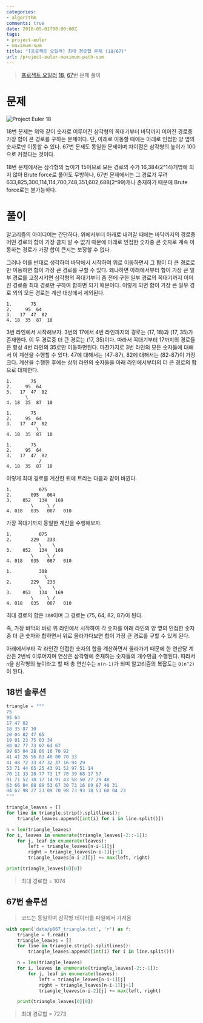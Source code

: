 ```yaml
---
categories:
- algorithm
comments: true
date: 2018-05-01T00:00:00Z
tags:
- project-euler
- maximum-sum
title: "[프로젝트 오일러] 최대 경로합 문제 (18/67)"
url: /project-euler-maximum-path-sum
---
```


> [프로젝트 오일러](https://projecteuler.net) [18](https://projecteuler.net/problem=18), [67](https://projecteuler.net/problem=67)번 문제 풀이

# 문제

![Project Euler 18](../images/2018-05-01-project-euler-18.png)

18번 문제는 위와 같이 숫자로 이루어진 삼각형의 꼭대기부터 바닥까지 이어진 경로중 가장 합이 큰 경로를 구하는 문제이다. 단, 아래로 이동할 때에는 아래로 인접한 양 옆의 숫자로만 이동할 수 있다. 67번 문제도 동일한 문제이며 차이점은 삼각형의 높이가 100으로 커졌다는 것이다.

18번 문제에서는 삼각형의 높이가 15이므로 모든 경로의 수가 16,384(2^14)개밖에 되지 않아 Brute force로 풀어도 무방하나, 67번 문제에서는 그 경로가 무려 633,825,300,114,114,700,748,351,602,688(2^99)개나 존재하기 때문에 Brute force로는 불가능하다.

# 풀이

알고리즘의 아이디어는 간단하다. 위에서부터 아래로 내려갈 때에는 바닥까지의 경로중 어떤 경로의 합이 가장 클지 알 수 없기 때문에 아래로 인접한 숫자중 큰 숫자로 계속 이동하는 경로가 가장 합이 큰지는 보장할 수 없다.

그러나 이를 반대로 생각하여 바닥에서 시작하여 위로 이동하면서 그 합이 더 큰 경로로만 이동하면 합이 가장 큰 경로를 구할 수 있다. 왜냐하면 아래에서부터 합이 가장 큰 일부 경로를 고정시키면 삼각형의 꼭대기부터 좀 전에 구한 일부 경로의 꼭대기까지 이어진 경로중 최대 경로만 구하여 합하면 되기 때문이다. 이렇게 되면 합이 가장 큰 일부 경로 외의 모든 경로는 계산 대상에서 제외된다.

```
1.       75
2.     95  64
3.   17  47  82
4. 18  35  87  10
```

3번 라인에서 시작해보자. 3번의 17에서 4번 라인까지의 경로는 (17, 18)과 (17, 35)가 존재한다. 이 두 경로중 더 큰 경로는 (17, 35)이다. 따라서 꼭대기부터 17까지의 경로들은 항상 4번 라인의 35로만 이동하면된다. 마찬가지로 3번 라인의 모든 숫자들에 대해서 이 계산을 수행할 수 있다. 47에 대해서는 (47-87), 82에 대해서는 (82-87)이 가장 크다. 계산을 수행한 후에는 상위 라인의 숫자들을 아래 라인에서부터의 더 큰 경로의 합으로 대체한다.

```
1.       75
2.     95  64
3.   17  47  82
       \
4. 18  35  87  10
```

```
1.       75
2.     95  64
3.   17  47  82
           \
4. 18  35  87  10
```

```
1.       75
2.     95  64
3.   17  47  82
            /
4. 18  35  87  10
```

이렇게 최대 경로를 계산한 뒤에 트리는 다음과 같이 바뀐다.

```
1.          075
2.       095   064
3.    052   134   169
         \     \ /
4. 018   035   087   010
```

가장 꼭대기까지 동일한 계산을 수행해보자.

```
1.          075
2.       229   233
            \    \
3.    052   134   169
         \     \ /
4. 018   035   087   010
```

```
1.          308
              \
2.       229   233
            \    \
3.    052   134   169
         \     \ /
4. 018   035   087   010
```

최대 경로의 합은 `308`이며 그 경로는 (75, 64, 82, 87)이 된다.

즉, 가장 바닥의 바로 위 라인에서 시작하여 각 숫자를 아래 라인의 양 옆의 인접한 숫자중 더 큰 숫자와 합하면서 위로 올라가다보면 합이 가장 큰 경로를 구할 수 있게 된다.

아래에서부터 각 라인간 인접한 숫자의 합을 계산하면서 올라가기 때문에 한 연산당 계산은 2번씩 이루어지며 연산은 삼각형에 존재하는 숫자들의 개수만큼 수행된다. 따라서  `n`을 삼각형의 높이라고 할 때 총 연산수는 `n(n-1)`가 되며 알고리즘의 복잡도는 `O(n^2)`이 된다.

## 18번 솔루션

```python
triangle = """
75
95 64
17 47 82
18 35 87 10
20 04 82 47 65
19 01 23 75 03 34
88 02 77 73 07 63 67
99 65 04 28 06 16 70 92
41 41 26 56 83 40 80 70 33
41 48 72 33 47 32 37 16 94 29
53 71 44 65 25 43 91 52 97 51 14
70 11 33 28 77 73 17 78 39 68 17 57
91 71 52 38 17 14 91 43 58 50 27 29 48
63 66 04 68 89 53 67 30 73 16 69 87 40 31
04 62 98 27 23 09 70 98 73 93 38 53 60 04 23
"""

triangle_leaves = []
for line in triangle.strip().splitlines():
    triangle_leaves.append([int(i) for i in line.split()])

n = len(triangle_leaves)
for i, leaves in enumerate(triangle_leaves[-2::-1]):
    for j, leaf in enumerate(leaves):
        left = triangle_leaves[n-i-1][j]
        right = triangle_leaves[n-i-1][j+1]
        triangle_leaves[n-i-2][j] += max(left, right)

print(triangle_leaves[0][0])
```

> 최대 경로합 = 1074

## 67번 솔루션

> 코드는 동일하며 삼각형 데이터를 파일에서 가져옴

```python
with open('data/p067_triangle.txt', 'r') as f:
    triangle = f.read()
    triangle_leaves = []
    for line in triangle.strip().splitlines():
        triangle_leaves.append([int(i) for i in line.split()])

    n = len(triangle_leaves)
    for i, leaves in enumerate(triangle_leaves[-2::-1]):
        for j, leaf in enumerate(leaves):
            left = triangle_leaves[n-i-1][j]
            right = triangle_leaves[n-i-1][j+1]
            triangle_leaves[n-i-2][j] += max(left, right)

    print(triangle_leaves[0][0])
```

> 최대 경로합 = 7273